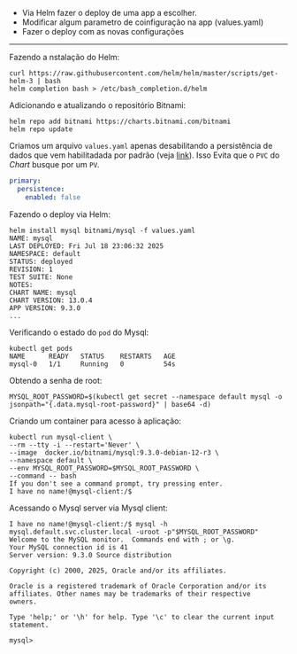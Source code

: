 - Via Helm fazer o deploy de uma app a escolher.
- Modificar algum parametro de coinfiguração na app (values.yaml)
- Fazer o deploy com as novas configurações

---
Fazendo a nstalação do Helm:
```console
curl https://raw.githubusercontent.com/helm/helm/master/scripts/get-helm-3 | bash
helm completion bash > /etc/bash_completion.d/helm
```
Adicionando e atualizando o repositório Bitnami:
```console
helm repo add bitnami https://charts.bitnami.com/bitnami
helm repo update
```
Criamos um arquivo `values.yaml` apenas desabilitando a persistência de dados que vem habilitadada por padrão (veja [link](https://artifacthub.io/packages/helm/bitnami/mysql?modal=values&path=primary.persistence.enabled)). Isso Evita que o `PVC` do _Chart_ busque por um `PV`.
```yaml
primary:
  persistence:
    enabled: false
```
Fazendo o deploy via Helm:
```console
helm install mysql bitnami/mysql -f values.yaml
NAME: mysql
LAST DEPLOYED: Fri Jul 18 23:06:32 2025
NAMESPACE: default
STATUS: deployed
REVISION: 1
TEST SUITE: None
NOTES:
CHART NAME: mysql
CHART VERSION: 13.0.4
APP VERSION: 9.3.0
...
```
Verificando o estado do `pod` do Mysql:
```console
kubectl get pods
NAME      READY   STATUS    RESTARTS   AGE
mysql-0   1/1     Running   0          54s
```
Obtendo a senha de root:
```console
MYSQL_ROOT_PASSWORD=$(kubectl get secret --namespace default mysql -o jsonpath="{.data.mysql-root-password}" | base64 -d)
```
Criando um container para acesso à aplicação:
```console
kubectl run mysql-client \
--rm --tty -i --restart='Never' \
--image  docker.io/bitnami/mysql:9.3.0-debian-12-r3 \
--namespace default \
--env MYSQL_ROOT_PASSWORD=$MYSQL_ROOT_PASSWORD \
--command -- bash
If you don't see a command prompt, try pressing enter.
I have no name!@mysql-client:/$
```
Acessando o Mysql server via Mysql client:
```console
I have no name!@mysql-client:/$ mysql -h mysql.default.svc.cluster.local -uroot -p"$MYSQL_ROOT_PASSWORD"
Welcome to the MySQL monitor.  Commands end with ; or \g.
Your MySQL connection id is 41
Server version: 9.3.0 Source distribution

Copyright (c) 2000, 2025, Oracle and/or its affiliates.

Oracle is a registered trademark of Oracle Corporation and/or its
affiliates. Other names may be trademarks of their respective
owners.

Type 'help;' or '\h' for help. Type '\c' to clear the current input statement.

mysql>
```
